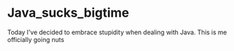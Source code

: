 # Java_sucks_bigtime
Today I've decided to embrace stupidity when dealing with Java. This is me officially going nuts
